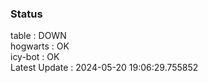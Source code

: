 ### Status


table : DOWN  
hogwarts : OK  
icy-bot : OK  
Latest Update : 2024-05-20 19:06:29.755852
